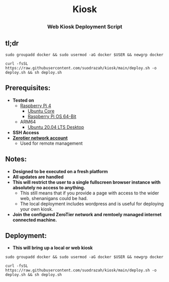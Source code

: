 # <p align="center">Kiosk</p>
### <p align="center">Web Kiosk Deployment Script</p>

## tl;dr
```
sudo groupadd docker && sudo usermod -aG docker $USER && newgrp docker
```
```
curl -fsSL https://raw.githubusercontent.com/suodrazah/kiosk/main/deploy.sh -o deploy.sh && sh deploy.sh
```

## Prerequisites:
* **Tested on**
  * [Raspberry Pi 4](https://www.raspberrypi.org/products/raspberry-pi-4-model-b/)
    * [Ubuntu Core](https://ubuntu.com/core)
    * [Raspberry Pi OS 64-Bit](https://www.raspberrypi.org/software/)
  * ARM64
    * [Ubuntu 20.04 LTS Desktop](https://releases.ubuntu.com/20.04/)
* **SSH Access**
* **[Zerotier network account](https://www.zerotier.com/)**
  * Used for remote management

## Notes:
* **Designed to be executed on a fresh platform**
* **All updates are handled**
* **This will restrict the user to a single fullscreen browser instance with absolutely no access to anything.**
  * This still means that if you provide a page with access to the wider web, shenanigans could be had.
  * The local deployment includes wordpress and is useful for deploying your own kiosk.
* **Join the configured ZeroTier network and remtoely managed internet connected machine.**

## Deployment:
* **This will bring up a local or web kiosk**
```
sudo groupadd docker && sudo usermod -aG docker $USER && newgrp docker
```
```
curl -fsSL https://raw.githubusercontent.com/suodrazah/kiosk/main/deploy.sh -o deploy.sh && sh deploy.sh
```
